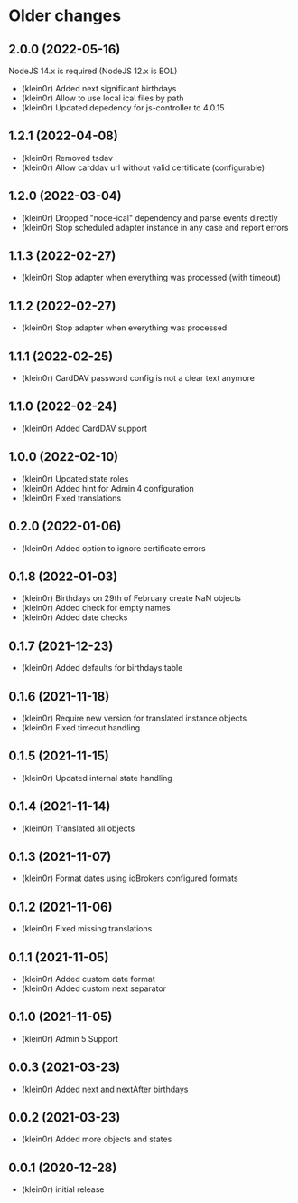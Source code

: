 # Older changes
## 2.0.0 (2022-05-16)

NodeJS 14.x is required (NodeJS 12.x is EOL)

* (klein0r) Added next significant birthdays
* (klein0r) Allow to use local ical files by path
* (klein0r) Updated depedency for js-controller to 4.0.15

## 1.2.1 (2022-04-08)

* (klein0r) Removed tsdav
* (klein0r) Allow carddav url without valid certificate (configurable)

## 1.2.0 (2022-03-04)

* (klein0r) Dropped "node-ical" dependency and parse events directly
* (klein0r) Stop scheduled adapter instance in any case and report errors

## 1.1.3 (2022-02-27)

* (klein0r) Stop adapter when everything was processed (with timeout)

## 1.1.2 (2022-02-27)

* (klein0r) Stop adapter when everything was processed

## 1.1.1 (2022-02-25)

* (klein0r) CardDAV password config is not a clear text anymore

## 1.1.0 (2022-02-24)

* (klein0r) Added CardDAV support

## 1.0.0 (2022-02-10)

* (klein0r) Updated state roles
* (klein0r) Added hint for Admin 4 configuration
* (klein0r) Fixed translations

## 0.2.0 (2022-01-06)

* (klein0r) Added option to ignore certificate errors

## 0.1.8 (2022-01-03)

* (klein0r) Birthdays on 29th of February create NaN objects
* (klein0r) Added check for empty names
* (klein0r) Added date checks

## 0.1.7 (2021-12-23)

* (klein0r) Added defaults for birthdays table

## 0.1.6 (2021-11-18)

* (klein0r) Require new version for translated instance objects
* (klein0r) Fixed timeout handling

## 0.1.5 (2021-11-15)

* (klein0r) Updated internal state handling

## 0.1.4 (2021-11-14)

* (klein0r) Translated all objects

## 0.1.3 (2021-11-07)

* (klein0r) Format dates using ioBrokers configured formats

## 0.1.2 (2021-11-06)

* (klein0r) Fixed missing translations

## 0.1.1 (2021-11-05)

* (klein0r) Added custom date format
* (klein0r) Added custom next separator

## 0.1.0 (2021-11-05)

* (klein0r) Admin 5 Support

## 0.0.3 (2021-03-23)

* (klein0r) Added next and nextAfter birthdays

## 0.0.2 (2021-03-23)

* (klein0r) Added more objects and states

## 0.0.1 (2020-12-28)

* (klein0r) initial release
